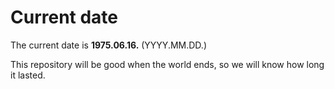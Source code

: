 # Current date

The current date is **1975.06.16.** (YYYY.MM.DD.)

This repository will be good when the world ends, so we will know how long it lasted.